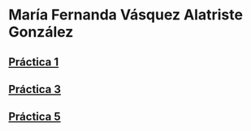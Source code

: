 # **María Fernanda Vásquez Alatriste González**

## [Práctica 1](./práctica_1.md)

## [Práctica 3](https://github.com/spacewaffle02/Pr-ctica3_LenguajesInterpretados.git)

## [Práctica 5](./práctica_5.md)